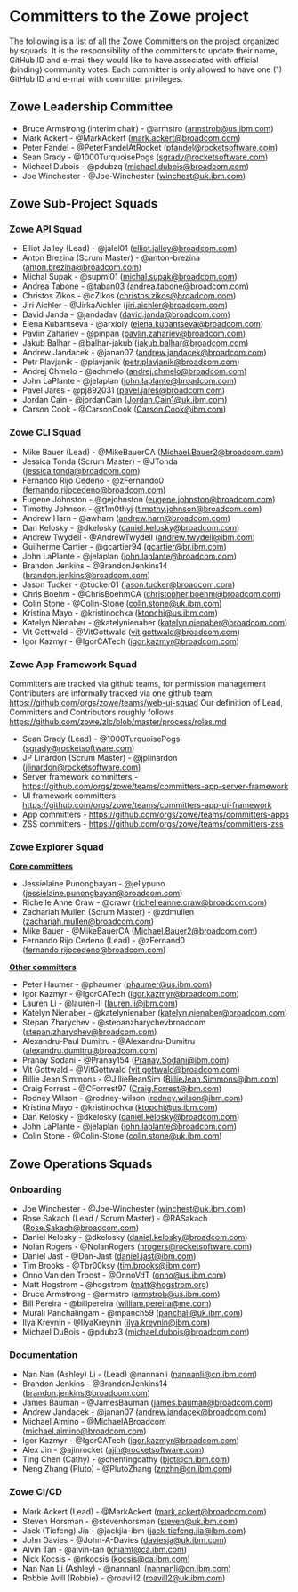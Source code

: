 # Committers to the Zowe project

The following is a list of all the Zowe Committers on the project organized by squads. It is the responsibility of the committers to update their name, GitHub ID and e-mail they would like to have associated with official (binding) community votes. Each committer is only allowed to have one (1) GitHub ID and e-mail with committer privileges.

## Zowe Leadership Committee

- Bruce Armstrong (interim chair) - @armstro (armstrob@us.ibm.com)
- Mark Ackert - @MarkAckert (mark.ackert@broadcom.com)
- Peter Fandel - @PeterFandelAtRocket (pfandel@rocketsoftware.com)
- Sean Grady - @1000TurquoisePogs (sgrady@rocketsoftware.com)
- Michael Dubois - @pdubzq (michael.dubois@broadcom.com)
- Joe Winchester - @Joe-Winchester (winchest@uk.ibm.com)

## Zowe Sub-Project Squads

### Zowe API Squad

- Elliot Jalley (Lead) - @jalel01 (elliot.jalley@broadcom.com)
- Anton Brezina (Scrum Master) - @anton-brezina (anton.brezina@broadcom.com)
- Michal Supak - @supmi01 (michal.supak@broadcom.com)
- Andrea Tabone - @taban03 (andrea.tabone@broadcom.com)
- Christos Zikos - @cZikos (christos.zikos@broadcom.com)
- Jiri Aichler - @JirkaAichler (jiri.aichler@broadcom.com)
- David Janda - @jandadav (david.janda@broadcom.com)
- Elena Kubantseva - @arxioly (elena.kubantseva@broadcom.com)
- Pavlin Zahariev - @pinpan (pavlin.zahariev@broadcom.com)
- Jakub Balhar - @balhar-jakub (jakub.balhar@broadcom.com)
- Andrew Jandacek - @janan07 (andrew.jandacek@broadcom.com)
- Petr Plavjanik - @plavjanik (petr.plavjanik@broadcom.com)
- Andrej Chmelo - @achmelo (andrej.chmelo@broadcom.com)
- John LaPlante - @jelaplan (john.laplante@broadcom.com)
- Pavel Jares - @pj892031 (pavel.jares@broadcom.com)
- Jordan Cain - @jordanCain (Jordan.Cain1@uk.ibm.com)
- Carson Cook - @CarsonCook (Carson.Cook@ibm.com)

### Zowe CLI Squad

- Mike Bauer (Lead) - @MikeBauerCA (Michael.Bauer2@broadcom.com)
- Jessica Tonda (Scrum Master) - @JTonda (jessica.tonda@broadcom.com)
- Fernando Rijo Cedeno - @zFernando0 (fernando.rijocedeno@broadcom.com)
- Eugene Johnston - @gejohnston (eugene.johnston@broadcom.com)
- Timothy Johnson - @t1m0thyj (timothy.johnson@broadcom.com)
- Andrew Harn - @awharn (andrew.harn@broadcom.com)
- Dan Kelosky - @dkelosky (daniel.kelosky@broadcom.com)
- Andrew Twydell - @AndrewTwydell (andrew.twydell@ibm.com)
- Guilherme Cartier - @gcartier94 (gcartier@br.ibm.com)
- John LaPlante - @jelaplan (john.laplante@broadcom.com)
- Brandon Jenkins - @BrandonJenkins14 (brandon.jenkins@broadcom.com)
- Jason Tucker - @tucker01 (jason.tucker@broadcom.com)
- Chris Boehm - @ChrisBoehmCA (christopher.boehm@broadcom.com)
- Colin Stone - @Colin-Stone (colin.stone@uk.ibm.com)
- Kristina Mayo - @kristinochka (ktopchi@us.ibm.com)
- Katelyn Nienaber - @katelynienaber (katelyn.nienaber@broadcom.com)
- Vit Gottwald - @VitGottwald (vit.gottwald@broadcom.com)
- Igor Kazmyr - @IgorCATech (igor.kazmyr@broadcom.com)

### Zowe App Framework Squad
Committers are tracked via github teams, for permission management
Contributers are informally tracked via one github team, https://github.com/orgs/zowe/teams/web-ui-squad
Our definition of Lead, Committers and Contributors roughly follows https://github.com/zowe/zlc/blob/master/process/roles.md


- Sean Grady (Lead) - @1000TurquoisePogs (sgrady@rocketsoftware.com)
- JP Linardon (Scrum Master) - @jplinardon (jlinardon@rocketsoftware.com)
- Server framework committers - https://github.com/orgs/zowe/teams/committers-app-server-framework
- UI framework committers - https://github.com/orgs/zowe/teams/committers-app-ui-framework
- App committers - https://github.com/orgs/zowe/teams/committers-apps
- ZSS committers - https://github.com/orgs/zowe/teams/committers-zss

### Zowe Explorer Squad

[**Core committers**](https://github.com/orgs/zowe/teams/committers-vscode-extension/members)

- Jessielaine Punongbayan - @jellypuno (jessielaine.punongbayan@broadcom.com)
- Richelle Anne Craw - @crawr (richelleanne.craw@broadcom.com)
- Zachariah Mullen (Scrum Master) - @zdmullen (zachariah.mullen@broadcom.com)
- Mike Bauer - @MikeBauerCA (Michael.Bauer2@broadcom.com)
- Fernando Rijo Cedeno (Lead) - @zFernand0 (fernando.rijocedeno@broadcom.com)

[**Other committers**](https://github.com/orgs/zowe/teams/vscode-team/members)

- Peter Haumer - @phaumer (phaumer@us.ibm.com)
- Igor Kazmyr - @IgorCATech (igor.kazmyr@broadcom.com)
- Lauren Li - @lauren-li (lauren.li@ibm.com)
- Katelyn Nienaber - @katelynienaber (katelyn.nienaber@broadcom.com)
- Stepan Zharychev - @stepanzharychevbroadcom (stepan.zharychev@broadcom.com)
- Alexandru-Paul Dumitru - @Alexandru-Dumitru (alexandru.dumitru@broadcom.com)
- Pranay Sodani - @Pranay154 (Pranay.Sodani@ibm.com)
- Vit Gottwald - @VitGottwald (vit.gottwald@broadcom.com)
- Billie Jean Simmons - @JillieBeanSim (BillieJean.Simmons@ibm.com)
- Craig Forrest - @CForrest97 (Craig.Forrest@ibm.com)
- Rodney Wilson - @rodney-wilson (rodney.wilson@ibm.com)
- Kristina Mayo - @kristinochka (ktopchi@us.ibm.com)
- Dan Kelosky - @dkelosky (daniel.kelosky@broadcom.com)
- John LaPlante - @jelaplan (john.laplante@broadcom.com)
- Colin Stone - @Colin-Stone (colin.stone@uk.ibm.com)

## Zowe Operations Squads

### Onboarding

- Joe Winchester - @Joe-Winchester (winchest@uk.ibm.com)
- Rose Sakach (Lead / Scrum Master) - @RASakach (Rose.Sakach@broadcom.com)
- Daniel Kelosky - @dkelosky (daniel.kelosky@broadcom.com)
- Nolan Rogers - @NolanRogers (nrogers@rocketsoftware.com)
- Daniel Jast - @Dan-Jast (daniel.jast@ibm.com)
- Tim Brooks - @Tbr00ksy (tim.brooks@ibm.com)
- Onno Van den Troost - @OnnoVdT (onno@us.ibm.com)
- Matt Hogstrom - @hogstrom (matt@hogstrom.org)
- Bruce Armstrong - @armstro (armstrob@us.ibm.com)
- Bill Pereira - @billpereira (william.pereira@me.com)
- Murali Panchalingam - @mpanch59 (panchali@uk.ibm.com)
- Ilya Kreynin - @IlyaKreynin (ilya.kreynin@ibm.com)
- Michael DuBois - @pdubz3 (michael.dubois@broadcom.com)

### Documentation

- Nan Nan (Ashley) Li - (Lead) @nannanli (nannanli@cn.ibm.com)
- Brandon Jenkins - @BrandonJenkins14 (brandon.jenkins@broadcom.com)
- James Bauman - @JamesBauman (james.bauman@broadcom.com)
- Andrew Jandacek - @janan07 (andrew.jandacek@broadcom.com)
- Michael Aimino - @MichaelABroadcom (michael.aimino@broadcom.com)
- Igor Kazmyr - @IgorCATech (igor.kazmyr@broadcom.com)
- Alex Jin - @ajinrocket (ajin@rocketsoftware.com)
- Ting Chen (Cathy) - @chentingcathy (bjct@cn.ibm.com)
- Neng Zhang (Pluto) - @PlutoZhang (znzhn@cn.ibm.com)

### Zowe CI/CD

- Mark Ackert (Lead) - @MarkAckert (mark.ackert@broadcom.com)
- Steven Horsman - @stevenhorsman (steven@uk.ibm.com)
- Jack (Tiefeng) Jia - @jackjia-ibm (jack-tiefeng.jia@ibm.com)
- John Davies - @John-A-Davies (daviesja@uk.ibm.com)
- Alvin Tan - @alvin-tan (khiamt@ca.ibm.com)
- Nick Kocsis - @nkocsis (kocsis@ca.ibm.com)
- Nan Nan Li (Ashley) - @nannanli (nannanli@cn.ibm.com)
- Robbie Avill (Robbie) - @roavill2 (roavill2@uk.ibm.com)

